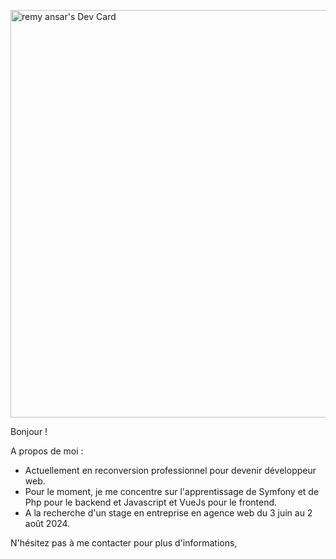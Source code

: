 <a href="https://app.daily.dev/remyansar"><img src="https://api.daily.dev/devcards/v2/CjdqYgYgtGsin2l9Tqxsa.png?type=wide&r=ero" width="652" alt="remy ansar's Dev Card"/></a>

Bonjour !

A propos de moi :

- Actuellement en reconversion professionnel pour devenir développeur web.
- Pour le moment, je me concentre sur l'apprentissage de Symfony et de Php pour le backend et Javascript et VueJs pour le frontend.
- A la recherche d'un stage en entreprise en agence web du 3 juin au 2 août 2024.

N'hésitez pas à me contacter pour plus d'informations,
